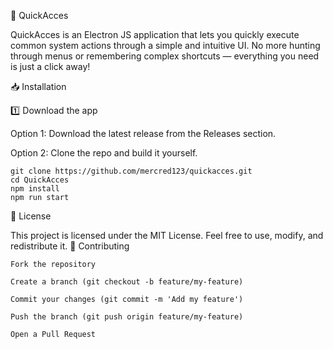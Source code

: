 📌 QuickAcces

QuickAcces is an Electron JS application that lets you quickly execute common system actions through a simple and intuitive UI.
No more hunting through menus or remembering complex shortcuts — everything you need is just a click away!

📥 Installation

1️⃣ Download the app

   Option 1: Download the latest release from the Releases section.

   Option 2: Clone the repo and build it yourself.

    git clone https://github.com/mercred123/quickacces.git
    cd QuickAcces
    npm install
    npm run start

📄 License

This project is licensed under the MIT License.
Feel free to use, modify, and redistribute it.
🤝 Contributing

    Fork the repository

    Create a branch (git checkout -b feature/my-feature)

    Commit your changes (git commit -m 'Add my feature')

    Push the branch (git push origin feature/my-feature)

    Open a Pull Request